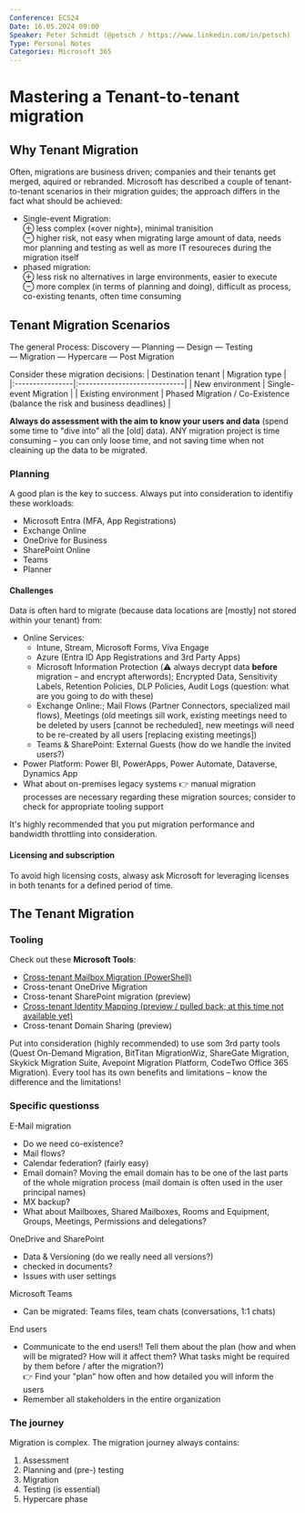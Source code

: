 ```yaml
---
Conference: ECS24
Date: 16.05.2024 09:00
Speaker: Peter Schmidt (@petsch / https://www.linkedin.com/in/petsch)
Type: Personal Notes
Categories: Microsoft 365
---
```


# Mastering a Tenant-to-tenant migration

## Why Tenant Migration

Often, migrations are business driven; companies and their tenants get merged, aquired or rebranded.
Microsoft has described a couple of tenant-to-tenant scenarios in their migration guides; the approach differs in the fact what should be achieved:

- Single-event Migration:<br>
  ⊕ less complex («over night»), minimal tranisition<br>
  ⊖ higher risk, not easy when migrating large amount of data, needs mor planning and testing as well as more IT resoureces during the migration itself
- phased migration:<br>
  ⊕ less risk no alternatives in large environments, easier to execute<br>
  ⊖ more complex (in terms of planning and doing), difficult as process, co-existing tenants, often time consuming

## Tenant Migration Scenarios

The general Process: Discovery — Planning — Design — Testing — Migration — Hypercare — Post Migration

Consider these migration decisions:
| Destination tenant | Migration type |
|:----------------|:-----------------------------|
| New environment | Single-event Migration |
| Existing environment | Phased Migration / Co-Existence (balance the risk and business deadlines) |

**Always do assessment with the aim to know your users and data** (spend some time to "dive into" all the [old] data). ANY migration project is time consuming – you can only loose time, and not saving time when not cleaining up the data to be migrated.

### Planning

A good plan is the key to success. Always put into consideration to identifiy these workloads:

- Microsoft Entra (MFA, App Registrations)
- Exchange Online
- OneDrive for Business
- SharePoint Online
- Teams
- Planner

#### Challenges

Data is often hard to migrate (because data locations are [mostly] not stored within your tenant) from:

- Online Services:
  - Intune, Stream, Microsoft Forms, Viva Engage
  - Azure (Entra ID App Registrations and 3rd Party Apps)
  - Microsoft Information Protection (⚠️ always decrypt data **before** migration – and encrypt afterwords); Encrypted Data, Sensitivity Labels, Retention Policies, DLP Policies, Audit Logs (question: what are you going to do with these)
  - Exchange Online:; Mail Flows (Partner Connectors, specialized mail flows), Meetings (old meetings sill work, existing meetings need to be deleted by users [cannot be recheduled], new meetings will need to be re-created by all users [replacing existing meetings])
  - Teams & SharePoint: External Guests (how do we handle the invited users?)
- Power Platform: Power BI, PowerApps, Power Automate, Dataverse, Dynamics App
- What about on-premises legacy systems
  👉 manual migration processes are necessary regarding these migration sources; consider to check for appropriate tooling support

It's highly recommended that you put migration performance and bandwidth throttling into consideration.

#### Licensing and subscription

To avoid high licensing costs, alwasy ask Microsoft for leveraging licenses in both tenants for a defined period of time.

## The Tenant Migration

### Tooling

Check out these **Microsoft Tools**:

- [Cross-tenant Mailbox Migration (PowerShell)](https://learn.microsoft.com/en-us/microsoft-365/enterprise/cross-tenant-mailbox-migration?view=o365-worldwide)
- Cross-tenant OneDrive Migration
- Cross-tenant SharePoint migration (preview)
- [Cross-tenant Identity Mapping (preview / pulled back; at this time not available yet)](https://learn.microsoft.com/en-us/microsoft-365/enterprise/cross-tenant-identity-mapping?view=o365-worldwide)
- Cross-tenant Domain Sharing (preview)

Put into consideration (highly recommended) to use som 3rd party tools (Quest On-Demand Migration, BitTitan MigrationWiz, ShareGate Migration, Skykick Migration Suite, Avepoint Migration Platform, CodeTwo Office 365 Migration).
Every tool has its own benefits and limitations – know the difference and the limitations!

### Specific questionss

E-Mail migration

- Do we need co-existence?
- Mail flows?
- Calendar federation? (fairly easy)
- Email domain? Moving the email domain has to be one of the last parts of the whole migration process (mail domain is often used in the user principal names)
- MX backup?
- What about Mailboxes, Shared Mailboxes, Rooms and Equipment, Groups, Meetings, Permissions and delegations?

OneDrive and SharePoint

- Data & Versioning (do we really need all versions?)
- checked in documents?
- Issues with user settings

Microsoft Teams

- Can be migrated: Teams files, team chats (conversations, 1:1 chats)

End users

- Communicate to the end users!! Tell them about the plan (how and when will be migrated? How will it affect them? What tasks might be required by them before / after the migration?)<br>
  👉 Find your "plan" how often and how detailed you will inform the users
- Remember all stakeholders in the entire organization

### The journey

Migration is complex. The migration journey always contains:

1. Assessment
1. Planning and (pre-) testing
1. Migration
1. Testing (is essential)
1. Hypercare phase

